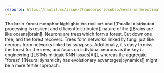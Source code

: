 ```yaml
---
resource: https://nautil.us/issue/77/underworldsnbsp/never-underestimate-the-intelligence-of-trees
---
```


The brain-forest metaphor highlights the resilient and [[Parallel distributed processing is resilient and efficient|distributed]] nature of the [[Brains are like oceans|brain]]. Neurons are trees which form a forest. Cut down one tree, and the forest recovers. Trees form networks linked by fungi just like neurons form networks linked by synapses. Additionally, it's easy to miss the forest for the trees, and focus on individual neurons as the key to engineering [[LSTMs mitigate RNN issues|AI]], whereas the aggregate "forest" [[Neural dynamicity has evolutionary advantages|dynamics]] might be a more fertile approach.